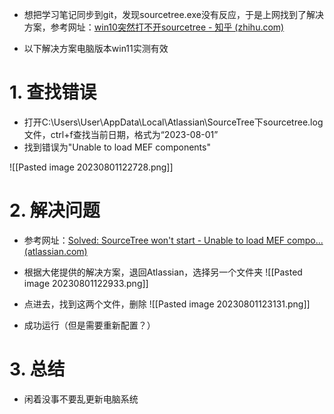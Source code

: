 - 想把学习笔记同步到git，发现sourcetree.exe没有反应，于是上网找到了解决方案，参考网址：[win10突然打不开sourcetree - 知乎 (zhihu.com)](https://zhuanlan.zhihu.com/p/637566727)

- 以下解决方案电脑版本win11实测有效

# 1. 查找错误

- 打开C:\Users\User\AppData\Local\Atlassian\SourceTree下sourcetree.log文件，ctrl+f查找当前日期，格式为“2023-08-01”
- 找到错误为"Unable to load MEF components"

![[Pasted image 20230801122728.png]]

# 2. 解决问题

- 参考网址：[Solved: SourceTree won't start - Unable to load MEF compo... (atlassian.com)](https://community.atlassian.com/t5/Sourcetree-questions/SourceTree-won-t-start-Unable-to-load-MEF-components/qaq-p/2388773)
- 根据大佬提供的解决方案，退回Atlassian，选择另一个文件夹
![[Pasted image 20230801122933.png]]
- 点进去，找到这两个文件，删除
![[Pasted image 20230801123131.png]]

- 成功运行（但是需要重新配置？）

# 3. 总结

- 闲着没事不要乱更新电脑系统